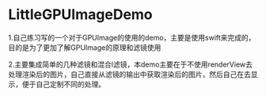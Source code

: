 # LittleGPUImageDemo

1.自己练习写的一个对于GPUImage的使用的demo，主要是使用swift来完成的，目的是为了更加了解GPUImage的原理和滤镜使用

2.主要集成简单的几种滤镜和混合l滤镜，本demo主要在于不使用renderView去处理渲染后的图片，自己直接从滤镜的输出中获取渲染后的图片，然后自己在去显示，便于自己定制不同的处理。
